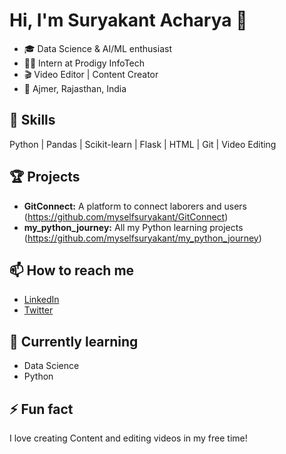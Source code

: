 # Hi, I'm Suryakant Acharya 👋

- 🎓 Data Science & AI/ML enthusiast
- 🧑‍💻 Intern at Prodigy InfoTech
- 🎬 Video Editor | Content Creator
- 📍 Ajmer, Rajasthan, India

## 🚀 Skills
Python | Pandas | Scikit-learn | Flask | HTML | Git | Video Editing

## 🏆 Projects
- **GitConnect:** A platform to connect laborers and users (https://github.com/myselfsuryakant/GitConnect)
- **my_python_journey:** All my Python learning projects (https://github.com/myselfsuryakant/my_python_journey)

## 📫 How to reach me
- [LinkedIn](https://www.linkedin.com/in/myselfsuryakant)
- [Twitter](https://twitter.com/myselfsuryakant)

## 🌱 Currently learning
- Data Science
- Python

## ⚡ Fun fact
I love creating Content and editing videos in my free time!
